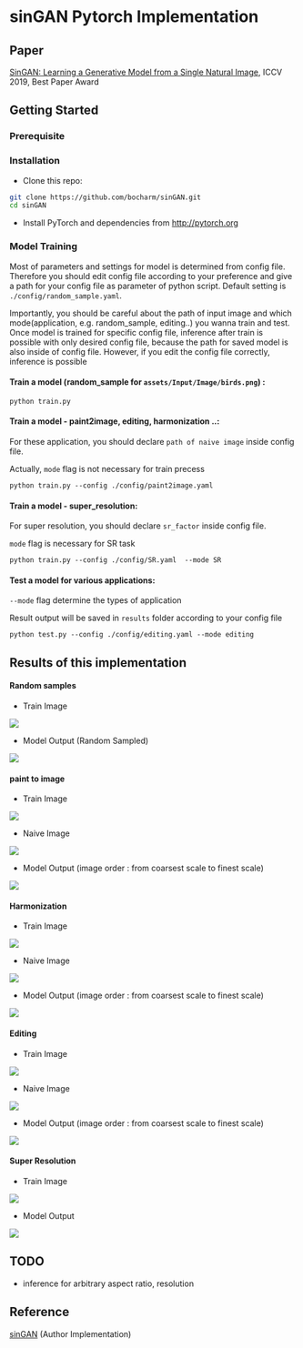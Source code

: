 # sinGAN Pytorch Implementation

## Paper

[SinGAN: Learning a Generative Model from a Single Natural Image](https://arxiv.org/abs/1905.01164), ICCV 2019, Best Paper Award


## Getting Started

### Prerequisite
 

### Installation
- Clone this repo:
```bash
git clone https://github.com/bocharm/sinGAN.git
cd sinGAN
```
- Install PyTorch and dependencies from http://pytorch.org   

### Model Training
Most of parameters and settings for model is determined from config file. Therefore you should edit config file according to your preference and give a path for your config file as parameter of python script. Default setting is `./config/random_sample.yaml`.

Importantly, you should be careful about the path of input image and which mode(application, e.g. random_sample, editing..) you wanna train and test. Once model is trained for specific config file, inference after train is possible with only desired config file, because the path for saved model is also inside of config file. However, if you edit the config file correctly, inference is possible  

#### Train a model (random_sample for `assets/Input/Image/birds.png`) :

``` 
python train.py
```

#### Train a model - paint2image, editing, harmonization ..:

For these application, you should declare `path of naive image` inside config file.

Actually, `mode` flag is not necessary for train precess 
```
python train.py --config ./config/paint2image.yaml
```

#### Train a model - super_resolution:

For super resolution, you should declare `sr_factor`  inside config file.

`mode` flag is necessary for SR task
```
python train.py --config ./config/SR.yaml  --mode SR
```

#### Test a model for various applications:

`--mode` flag determine the types of application

Result output will be saved in `results` folder according to your config file   
```
python test.py --config ./config/editing.yaml --mode editing
```


## Results of this implementation

#### Random samples
- Train Image

![](assets/Input/Images/birds.png)
- Model Output (Random Sampled)

![](assets/samples/birds_randomsample.jpg)

#### paint to image
- Train Image 

![](assets/Input/Images/cows.png)

- Naive Image

![](assets/Input/Paint/cows.png)

- Model Output (image order : from coarsest scale to finest scale)

![](assets/samples/cows_paint2image.png)

#### Harmonization
- Train Image 

![](assets/Input/Images/starry_night.png)

- Naive Image

![](assets/Input/Harmonization/starry_night_naive.png)

- Model Output (image order : from coarsest scale to finest scale)

![](assets/samples/starry_night_harmonization.png)

#### Editing
- Train Image 

![](assets/Input/Images/stone.png)

- Naive Image

![](assets/Input/Editing/stone_edit.png)

- Model Output (image order : from coarsest scale to finest scale)

![](assets/samples/stone_editing.png)

#### Super Resolution
- Train Image 

![](assets/Input/Images/mountains3.png)

- Model Output

![](assets/samples/mountain3_SR.png)

## TODO
- inference for arbitrary aspect ratio, resolution

## Reference 
[sinGAN](https://github.com/tamarott/SinGAN) (Author Implementation)
